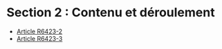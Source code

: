 # Section 2 : Contenu et déroulement 

* [Article R6423-2](./LEGIARTI000029755998.md)
* [Article R6423-3](./LEGIARTI000029756001.md)
